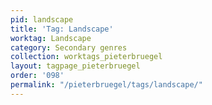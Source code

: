 ```yaml
---
pid: landscape
title: 'Tag: Landscape'
worktag: Landscape
category: Secondary genres
collection: worktags_pieterbruegel
layout: tagpage_pieterbruegel
order: '098'
permalink: "/pieterbruegel/tags/landscape/"
---
```

